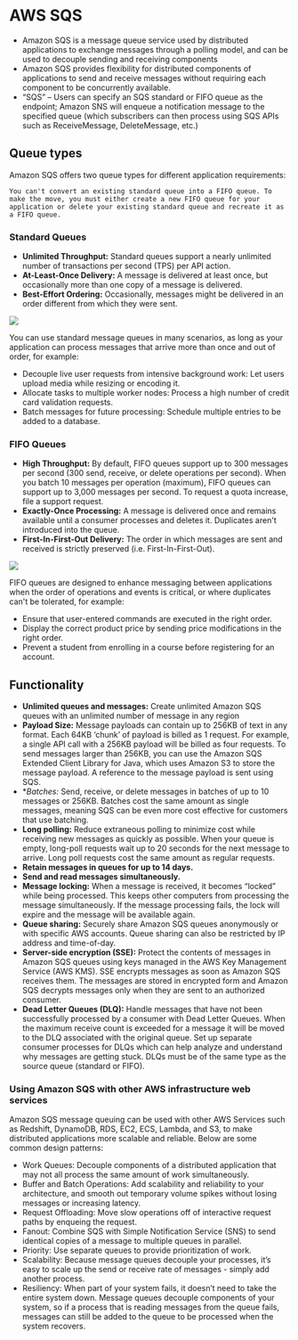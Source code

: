 # AWS SQS
* Amazon SQS is a message queue service used by distributed applications to exchange messages through a polling model, and can be used to decouple sending and receiving components
* Amazon SQS provides flexibility for distributed components of applications to send and receive messages without requiring each component to be concurrently available.
* “SQS” – Users can specify an SQS standard or FIFO queue as the endpoint; Amazon SNS will enqueue a notification message to the specified queue (which subscribers can then process using SQS APIs such as ReceiveMessage, DeleteMessage, etc.)

## Queue types
Amazon SQS offers two queue types for different application requirements:

    You can't convert an existing standard queue into a FIFO queue. To make the move, you must either create a new FIFO queue for your application or delete your existing standard queue and recreate it as a FIFO queue.

### Standard Queues
* **Unlimited Throughput:** Standard queues support a nearly unlimited number of transactions per second (TPS) per API action.
* **At-Least-Once Delivery:** A message is delivered at least once, but occasionally more than one copy of a message is delivered.
* **Best-Effort Ordering:** Occasionally, messages might be delivered in an order different from which they were sent.

![](https://d1.awsstatic.com/AmazonSQS/sqs-what-is-sqs-standard-queue-diagram.29963b2823bc048492c7af2757535d500aa2c159.png)

You can use standard message queues in many scenarios, as long as your application can process messages that arrive more than once and out of order, for example:
* Decouple live user requests from intensive background work: Let users upload media while resizing or encoding it.
* Allocate tasks to multiple worker nodes: Process a high number of credit card validation requests.
* Batch messages for future processing: Schedule multiple entries to be added to a database.

### FIFO Queues
* **High Throughput:** By default, FIFO queues support up to 300 messages per second (300 send, receive, or delete operations per second). When you batch 10 messages per operation (maximum), FIFO queues can support up to 3,000 messages per second. To request a quota increase, file a support request.
* **Exactly-Once Processing:** A message is delivered once and remains available until a consumer processes and deletes it. Duplicates aren't introduced into the queue.
* **First-In-First-Out Delivery:** The order in which messages are sent and received is strictly preserved (i.e. First-In-First-Out).

![](https://d1.awsstatic.com/AmazonSQS/sqs-what-is-sqs-fifo-queue-diagram.8f1c8d366f58845ce03bb2983c16349102cf1524.png)

FIFO queues are designed to enhance messaging between applications when the order of operations and events is critical, or where duplicates can't be tolerated, for example:
* Ensure that user-entered commands are executed in the right order.
* Display the correct product price by sending price modifications in the right order.
* Prevent a student from enrolling in a course before registering for an account.


## Functionality

* **Unlimited queues and messages:** Create unlimited Amazon SQS queues with an unlimited number of message in any region
* **Payload Size:** Message payloads can contain up to 256KB of text in any format. Each 64KB ‘chunk’ of payload is billed as 1 request. For example, a single API call with a 256KB payload will be billed as four requests. To send messages larger than 256KB, you can use the Amazon SQS Extended Client Library for Java, which uses Amazon S3 to store the message payload. A reference to the message payload is sent using SQS.
* **Batches:* Send, receive, or delete messages in batches of up to 10 messages or 256KB. Batches cost the same amount as single messages, meaning SQS can be even more cost effective for customers that use batching.
* **Long polling:** Reduce extraneous polling to minimize cost while receiving new messages as quickly as possible. When your queue is empty, long-poll requests wait up to 20 seconds for the next message to arrive. Long poll requests cost the same amount as regular requests.
* **Retain messages in queues for up to 14 days.**
* **Send and read messages simultaneously.**
* **Message locking:** When a message is received, it becomes “locked” while being processed. This keeps other computers from processing the message simultaneously. If the message processing fails, the lock will expire and the message will be available again.
* **Queue sharing:** Securely share Amazon SQS queues anonymously or with specific AWS accounts. Queue sharing can also be restricted by IP address and time-of-day.
* **Server-side encryption (SSE):** Protect the contents of messages in Amazon SQS queues using keys managed in the AWS Key Management Service (AWS KMS). SSE encrypts messages as soon as Amazon SQS receives them. The messages are stored in encrypted form and Amazon SQS decrypts messages only when they are sent to an authorized consumer.
* **Dead Letter Queues (DLQ):** Handle messages that have not been successfully processed by a consumer with Dead Letter Queues. When the maximum receive count is exceeded for a message it will be moved to the DLQ associated with the original queue. Set up separate consumer processes for DLQs which can help analyze and understand why messages are getting stuck. DLQs must be of the same type as the source queue (standard or FIFO).


### Using Amazon SQS with other AWS infrastructure web services
Amazon SQS message queuing can be used with other AWS Services such as Redshift, DynamoDB, RDS, EC2, ECS, Lambda, and S3, to make distributed applications more scalable and reliable. Below are some common design patterns:

* Work Queues: Decouple components of a distributed application that may not all process the same amount of work simultaneously.
* Buffer and Batch Operations: Add scalability and reliability to your architecture, and smooth out temporary volume spikes without losing messages or increasing latency.
* Request Offloading: Move slow operations off of interactive request paths by enqueing the request.
* Fanout: Combine SQS with Simple Notification Service (SNS) to send identical copies of a message to multiple queues in parallel.
* Priority: Use separate queues to provide prioritization of work.
* Scalability: Because message queues decouple your processes, it’s easy to scale up the send or receive rate of messages - simply add another process.
* Resiliency: When part of your system fails, it doesn’t need to take the entire system down. Message queues decouple components of your system, so if a process that is reading messages from the queue fails, messages can still be added to the queue to be processed when the system recovers.